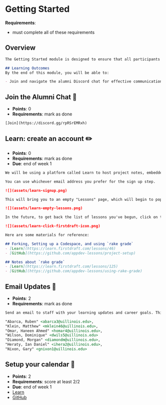 # Getting Started

**Requirements**:
- must complete all of these requirements

## Overview
```md
The Getting Started module is designed to ensure that all participants are fully prepared to start the course with the necessary tools and setups. This module focuses on familiarizing you with essential communication platforms, setting up your email and calendar, creating accounts on necessary platforms, and understanding course routines and expectations.

## Learning Outcomes
By the end of this module, you will be able to:

- Join and navigate the alumni Discord chat for effective communication.
```

## Join the Alumni Chat 💬
- **Points**: 0
- **Requirements**: mark as done
```
[Join](https://discord.gg/rpRSrEMRxh)
```

## Learn: create an account ✏️
- **Points**: 0
- **Requirements**: mark as done
- **Due**: end of week 1
```md
We will be using a platform called Learn to host project notes, embedded quizzes, and to launch GitHub projects. Visit https://learn.firstdraft.com/users/sign_up to sign up for an account before proceeding.

You can use whichever email address you prefer for the sign up step.

![](assets/learn-signup.png)

This will bring you to an empty "Lessons" page, which will begin to populate as you move through the course.

![](assets/learn-empty-lessons.png)

In the future, to get back the list of lessons you've begun, click on the "firstdraft" logo at the top of a Lesson page.

![](assets/learn-click-firstdraft-icon.png)

Here are some materials for reference:

## Forking, Setting up a Codespace, and using `rake grade`
- [Learn](https://learn.firstdraft.com/lessons/46)
- [GitHub](https://github.com/appdev-lessons/project-setup)

## Notes about `rake grade`
- [Learn](https://learn.firstdraft.com/lessons/125)
- [GitHub](https://github.com/appdev-lessons/using-rake-grade)
```

## Email Updates 📧
- **Points**: 2
- **Requirements**: mark as done

```md
Send an email to staff with your learning updates and career goals. This helps us (especially corporate partnerships team) stay connected while you're in the bridge. Some things you may want to cover: what you're learning, growth, projects, work, what's new, and any other updates that you would like to share.

"Abarca, Ruben" <abarca3@uillinois.edu>,
"Klein, Matthew" <mklein46@uillinois.edu>,
"Omar, Haneen Ahmed" <homar4@uillinois.edu>,
"Wilson, Dominique" <dwils5@uillinois.edu> 
"Diamond, Morgan" <diamondm@uillinois.edu>,
"Heraty, Ian Daniel" <ihera2@uillinois.edu>,
"Nixon, Gary" <gnixon1@uillinois.edu>
```

## Setup your calendar 📅
- **Points**: 2
- **Requirements**: score at least 2/2
- **Due**: end of week 1
- [Learn](https://learn.firstdraft.com/lessons/422-setup-your-calendar)
- [GitHub](https://github.com/DPI-WE/setup-your-calendar)
